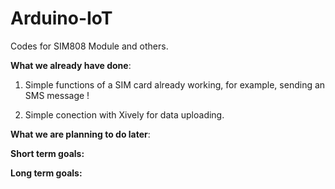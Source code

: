 # Arduino-IoT
Codes for SIM808 Module and others.

**What we already have done**:

  1) Simple functions of a SIM card already working, for example, sending an SMS message !
  
  2) Simple conection with Xively for data uploading.

**What we are planning to do later**:

  **Short term goals:**
  
  **Long term goals:**

